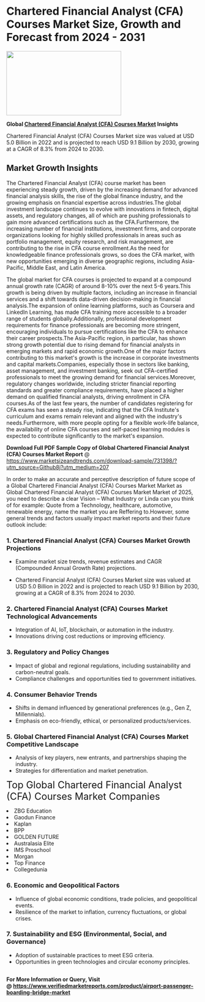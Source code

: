 <H1>Chartered Financial Analyst (CFA) Courses Market Size, Growth and Forecast from 2024 - 2031</H1><img class="aligncenter size-medium wp-image-584254" src="https://thirdeyenews.in/wp-content/uploads/2024/09/Global-Market-Research-300x168.jpeg" alt="" width="300" height="168" /><p><strong>Global&nbsp;<a href="https://www.marketsizeandtrends.com/download-sample/731398/?utm_source=Github8j?utm_medium=207">Chartered Financial Analyst (CFA) Courses Market</a> Insights</strong></p><p>Chartered Financial Analyst (CFA) Courses Market size was valued at USD 5.0 Billion in 2022 and is projected to reach USD 9.1 Billion by 2030, growing at a CAGR of 8.3% from 2024 to 2030.</p><p><h2>Market Growth Insights</h2> <p>The Chartered Financial Analyst (CFA) course market has been experiencing steady growth, driven by the increasing demand for advanced financial analysis skills, the rise of the global finance industry, and the growing emphasis on financial expertise across industries.The global investment landscape continues to evolve with innovations in fintech, digital assets, and regulatory changes, all of which are pushing professionals to gain more advanced certifications such as the CFA.Furthermore, the increasing number of financial institutions, investment firms, and corporate organizations looking for highly skilled professionals in areas such as portfolio management, equity research, and risk management, are contributing to the rise in CFA course enrollment.As the need for knowledgeable finance professionals grows, so does the CFA market, with new opportunities emerging in diverse geographic regions, including Asia-Pacific, Middle East, and Latin America.</p> <p>The global market for CFA courses is projected to expand at a compound annual growth rate (CAGR) of around 8-10% over the next 5-6 years.This growth is being driven by multiple factors, including an increase in financial services and a shift towards data-driven decision-making in financial analysis.The expansion of online learning platforms, such as Coursera and LinkedIn Learning, has made CFA training more accessible to a broader range of students globally.Additionally, professional development requirements for finance professionals are becoming more stringent, encouraging individuals to pursue certifications like the CFA to enhance their career prospects.The Asia-Pacific region, in particular, has shown strong growth potential due to rising demand for financial analysts in emerging markets and rapid economic growth.One of the major factors contributing to this market's growth is the increase in corporate investments and capital markets.Companies, especially those in sectors like banking, asset management, and investment banking, seek out CFA-certified professionals to meet the growing demand for financial services.Moreover, regulatory changes worldwide, including stricter financial reporting standards and greater compliance requirements, have placed a higher demand on qualified financial analysts, driving enrollment in CFA courses.As of the last few years, the number of candidates registering for CFA exams has seen a steady rise, indicating that the CFA Institute's curriculum and exams remain relevant and aligned with the industry's needs.Furthermore, with more people opting for a flexible work-life balance, the availability of online CFA courses and self-paced learning modules is expected to contribute significantly to the market's expansion.<p><span class=""><strong>Download Full PDF Sample Copy of Global Chartered Financial Analyst (CFA) Courses Market Report</strong> @ <a href="https://www.marketsizeandtrends.com/download-sample/731398/?utm_source=Github8j?utm_medium=207" target="_blank">https://www.marketsizeandtrends.com/download-sample/731398/?utm_source=Github8j?utm_medium=207</a></span></p><p>In order to make an accurate and perceptive description of future scope of a Global&nbsp;Chartered Financial Analyst (CFA) Courses Market Market as Global&nbsp;Chartered Financial Analyst (CFA) Courses Market Market of 2025, you need to describe a clear Vision &ndash; What Industry or Linda can you think of for example: Quote from a Technology, healthcare, automotive, renewable energy, name the market you are Reffering to.However, some general trends and factors usually impact market reports and their future outlook include:</p><h3>1.&nbsp;<strong>Chartered Financial Analyst (CFA) Courses Market Growth Projections</strong></h3><ul><li>Examine market size trends, revenue estimates and CAGR (Compounded Annual Growth Rate) projections.</li><li><p>Chartered Financial Analyst (CFA) Courses Market size was valued at USD 5.0 Billion in 2022 and is projected to reach USD 9.1 Billion by 2030, growing at a CAGR of 8.3% from 2024 to 2030.</p></li></ul><h3>2.&nbsp;<strong>Chartered Financial Analyst (CFA) Courses Market Technological Advancements</strong></h3><ul><li>Integration of AI, IoT, blockchain, or automation in the industry.</li><li>Innovations driving cost reductions or improving efficiency.</li></ul><h3>3.&nbsp;<strong>Regulatory and Policy Changes</strong></h3><ul><li>Impact of global and regional regulations, including sustainability and carbon-neutral goals.</li><li>Compliance challenges and opportunities tied to government initiatives.</li></ul><h3>4.&nbsp;<strong>Consumer Behavior Trends</strong></h3><ul><li>Shifts in demand influenced by generational preferences (e.g., Gen Z, Millennials).</li><li>Emphasis on eco-friendly, ethical, or personalized products/services.</li></ul><h3>5.&nbsp;<strong>Global Chartered Financial Analyst (CFA) Courses Market Competitive Landscape</strong></h3><ul><li>Analysis of key players, new entrants, and partnerships shaping the industry.</li><li>Strategies for differentiation and market penetration.</li></ul><p data-pm-slice="1 1 []"><span style="color: inherit; font-family: inherit; font-size: 25px;">Top Global Chartered Financial Analyst (CFA) Courses Market Companies</span></p><div class="" data-test-id=""><p><li>ZBG Education</li><li> Gaodun Finance</li><li> Kaplan</li><li> BPP</li><li> GOLDEN FUTURE</li><li> Australasia Elite</li><li> IMS Proschool</li><li> Morgan</li><li> Top Finance</li><li> Collegedunia</li></p></div><h3>6.&nbsp;<strong>Economic and Geopolitical Factors</strong></h3><ul><li>Influence of global economic conditions, trade policies, and geopolitical events.</li><li>Resilience of the market to inflation, currency fluctuations, or global crises.</li></ul><h3>7.&nbsp;<strong>Sustainability and ESG (Environmental, Social, and Governance)</strong></h3><ul><li>Adoption of sustainable practices to meet ESG criteria.</li><li>Opportunities in green technologies and circular economy principles.</li></ul><h2><strong style="font-size: 14px;">For More Information or Query, Visit @&nbsp;</strong><a style="background-color: #ffffff; font-size: 14px;" href="https://www.marketsizeandtrends.com/report/chartered-financial-analyst-cfa-courses-market/" target="_blank">https://www.verifiedmarketreports.com/product/airport-passenger-boarding-bridge-market</a></h2>